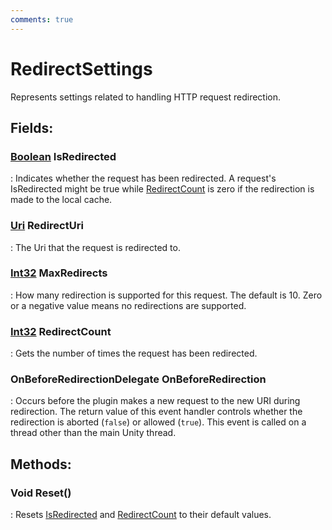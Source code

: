 ```yaml
---
comments: true
---
```

# RedirectSettings

Represents settings related to handling HTTP request redirection. 

## **Fields**:
### **[Boolean](https://learn.microsoft.com/en-us/dotnet/api/System.Boolean) IsRedirected**
: Indicates whether the request has been redirected. A request's IsRedirected might be true while [RedirectCount](#int32-redirectcount) is zero if the redirection is made to the local cache. 
### **[Uri](https://learn.microsoft.com/en-us/dotnet/api/System.Uri) RedirectUri**
: The Uri that the request is redirected to. 
### **[Int32](https://learn.microsoft.com/en-us/dotnet/api/System.Int32) MaxRedirects**
: How many redirection is supported for this request. The default is 10. Zero or a negative value means no redirections are supported. 
### **[Int32](https://learn.microsoft.com/en-us/dotnet/api/System.Int32) RedirectCount**
: Gets the number of times the request has been redirected. 
### **OnBeforeRedirectionDelegate OnBeforeRedirection**
: Occurs before the plugin makes a new request to the new URI during redirection. The return value of this event handler controls whether the redirection is aborted (`false`) or allowed (`true`). This event is called on a thread other than the main Unity thread. 
## **Methods**:

### Void Reset()
: Resets [IsRedirected](#boolean-isredirected) and [RedirectCount](#int32-redirectcount) to their default values. 